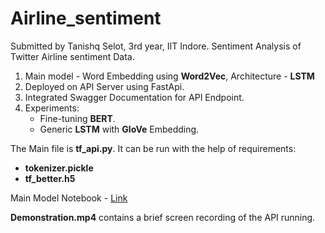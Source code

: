 # Airline_sentiment
Submitted by Tanishq Selot, 3rd year, IIT Indore. Sentiment Analysis of Twitter Airline sentiment Data.

1. Main model - Word Embedding using **Word2Vec**, Architecture - **LSTM**
2. Deployed on API Server using FastApi.
3. Integrated Swagger Documentation for API Endpoint.
4. Experiments:<br>
   * Fine-tuning **BERT**.<br>
   * Generic **LSTM** with **GloVe** Embedding.
   
The Main file is **tf_api.py**. It can be run with the help of requirements:<br>

* **tokenizer.pickle**
* **tf_better.h5**

Main Model Notebook - [Link](https://colab.research.google.com/drive/103ycyDIDGTBJEBoIX8iLqYxy-TU2BSrn?usp=sharing)

**Demonstration.mp4** contains a brief screen recording of the API running.
